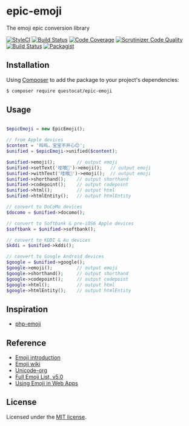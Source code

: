 # epic-emoji

The emoji epic conversion library

[![StyleCI](https://styleci.io/repos/95678703/shield?branch=master)](https://styleci.io/repos/95678703)
[![Build Status](https://travis-ci.org/questocat/epic-emoji.svg?branch=master)](https://travis-ci.org/questocat/epic-emoji)
[![Code Coverage](https://scrutinizer-ci.com/g/questocat/epic-emoji/badges/coverage.png?b=master)](https://scrutinizer-ci.com/g/questocat/epic-emoji/?branch=master)
[![Scrutinizer Code Quality](https://scrutinizer-ci.com/g/questocat/epic-emoji/badges/quality-score.png?b=master)](https://scrutinizer-ci.com/g/questocat/epic-emoji/?branch=master)
[![Build Status](https://scrutinizer-ci.com/g/questocat/epic-emoji/badges/build.png?b=master)](https://scrutinizer-ci.com/g/questocat/epic-emoji/build-status/master)
[![Packagist](https://img.shields.io/packagist/l/doctrine/orm.svg)](https://packagist.org/packages/questocat/epic-emoji)

## Installation

Using [Composer](https://getcomposer.org) to add the package to your project's dependencies:

```bash
$ composer require questocat/epic-emoji
```

## Usage

```php

$epicEmoji = new EpicEmoji();

// from Apple devices
$content = '呜呜，宝宝不开心😔';
$unified = $epicEmoji->unified($content);

$unified->emoji();        // output emoji
$unified->setText('哇哦👻')->emoji();   // output emoji
$unified->withText('哇哦👻')->emoji();  // output emoji
$unified->shorthand();    // output shorthand
$unified->codepoint();    // output codepoint
$unified->html();         // output html
$unified->htmlEntity();   // output htmlEntity

// convert to DoCoMo devices
$docomo = $unified->docomo();

// convert to Softbank & pre-iOS6 Apple devices
$softbank = $unified->softbank();

// convert to KDDI & Au devices
$kddi = $unified->kddi();

// convert to Google Android devices
$google = $unified->google();
$google->emoji();         // output emoji
$google->shorthand();     // output shorthand
$google->codepoint();     // output codepoint
$google->html();          // output html
$google->htmlEntity();    // output htmlEntity

```

## Inspiration

* [php-emoji](https://github.com/iamcal/php-emoji)

## Reference

* [Emoji introduction](http://www.ruanyifeng.com/blog/2017/04/emoji.html)
* [Emoji wiki](https://en.wikipedia.org/wiki/Emoji)
* [Unicode-org](http://www.unicode.org)
* [Full Emoji List, v5.0](http://www.unicode.org/emoji/charts/full-emoji-list.html)
* [Using Emoji in Web Apps](http://www.iamcal.com/emoji-in-web-apps/)

## License

Licensed under the [MIT license](https://github.com/questocat/epic-emoji/blob/master/LICENSE).
